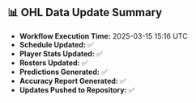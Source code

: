 ## 📊 OHL Data Update Summary
- **Workflow Execution Time:** 2025-03-15 15:16 UTC
- **Schedule Updated:** ✅
- **Player Stats Updated:** ✅
- **Rosters Updated:** ✅
- **Predictions Generated:** ✅
- **Accuracy Report Generated:** ✅
- **Updates Pushed to Repository:** ✅

